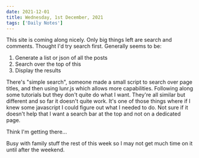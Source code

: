 ```yaml
---
date: 2021-12-01
title: Wednesday, 1st December, 2021
tags: ['Daily Notes']
---
```



This site is coming along nicely. Only big things left are search and comments. Thought I'd try search first. Generally seems to be:

1. Generate a list or json of all the posts
2. Search over the top of this
3. Display the results

There's "simple search", someone made a small script to search over page titles, and then using lunr.js which allows more capabilities. Following along some tutorials but they don't quite do what I want. They're all similar but different and so far it doesn't quite work. It's one of those things where if I knew some javascript I could figure out what I needed to do. Not sure if it doesn't help that I want a search bar at the top and not on a dedicated page.

Think I'm getting there...

Busy with family stuff the rest of this week so I may not get much time on it until after the weekend.



